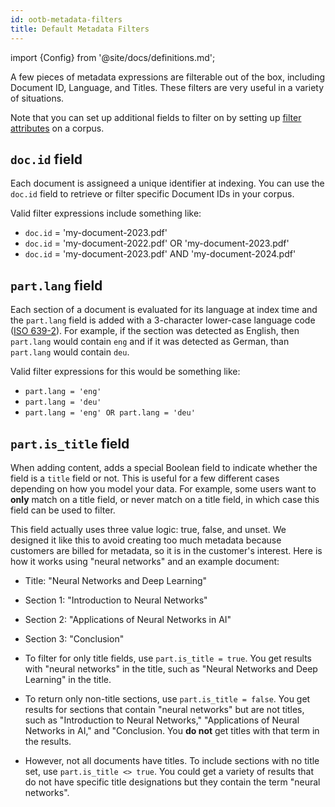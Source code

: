 ```yaml
---
id: ootb-metadata-filters
title: Default Metadata Filters
---
```


import {Config} from '@site/docs/definitions.md';

A few pieces of metadata expressions are filterable out of the box, including 
Document ID, Language, and Titles. These filters are very useful in a variety 
of situations.

Note that you can set up additional fields to filter on by setting up
[filter attributes](/docs/api-reference/admin-apis/create-corpus#filter-attribute) on a
corpus.


## `doc.id` field

Each document is assigneed a unique identifier at indexing. You can use the 
`doc.id` field to retrieve or filter specific Document IDs in your corpus.

Valid filter expressions include something like:

* `doc.id` = 'my-document-2023.pdf'
* `doc.id` = 'my-document-2022.pdf' OR 'my-document-2023.pdf'
* `doc.id` = 'my-document-2023.pdf' AND 'my-document-2024.pdf'


## `part.lang` field

Each section of a document is evaluated for its language at index time and the
`part.lang` field is added with a 3-character lower-case language code
([ISO 639-2](https://en.wikipedia.org/wiki/List_of_ISO_639-2_codes)).  For
example, if the section was detected as English, then `part.lang` would contain
`eng` and if it was detected as German, than `part.lang` would contain `deu`.

Valid filter expressions for this would be something like:
* `part.lang = 'eng'`
* `part.lang = 'deu'`
* `part.lang = 'eng' OR part.lang = 'deu'`

## `part.is_title` field

When adding content, <Config v="names.product"/> adds a special Boolean
field to indicate whether the field is a `title` field or not. This is useful
for a few different cases depending on how you model your data. For example,
some users want to **only** match on a title field, or never match on a title field,
in which case this field can be used to filter.

This field actually uses three value logic: true, false, and unset. We 
designed it like this to avoid creating too much metadata because customers 
are billed for metadata, so it is in the customer's interest. Here is 
how it works using "neural networks" and an example document:

* Title: "Neural Networks and Deep Learning"
* Section 1: "Introduction to Neural Networks"
* Section 2: "Applications of Neural Networks in AI"
* Section 3: "Conclusion"

* To filter for only title fields, use `part.is_title = true`. You get results 
  with "neural networks" in the title, such as "Neural Networks and Deep 
  Learning" in the title.
* To return only non-title sections, use `part.is_title = false`. You get 
  results for sections that contain "neural networks" but are not titles, such 
  as "Introduction to Neural Networks," "Applications of Neural Networks in 
  AI," and "Conclusion. You **do not** get titles with that term in the 
  results.
* However, not all documents have titles. To include sections with no title set, 
  use `part.is_title <> true`. You could get a variety of results that do not 
  have specific title designations but they contain the term "neural networks".

